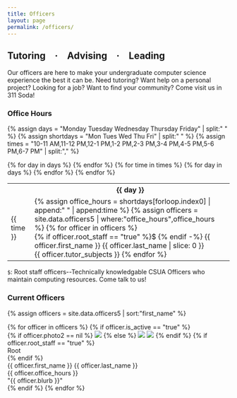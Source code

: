 ```yaml
---
title: Officers
layout: page
permalink: /officers/
---
```


## Tutoring · Advising · Leading

Our officers are here to make your undergraduate computer science experience
the best it can be. Need tutoring? Want help on a personal project? Looking for
a job? Want to find your community? Come visit us in 311 Soda!

### Office Hours

{% assign days = "Monday Tuesday Wednesday Thursday Friday" | split:" " %}
{% assign shortdays = "Mon Tues Wed Thu Fri" | split:" " %}
{% assign times = "10-11 AM,11-12 PM,12-1 PM,1-2 PM,2-3 PM,3-4 PM,4-5 PM,5-6 PM,6-7 PM" | split:"," %}

<div class="officer-calendar">
<table>
<tr>
<th>
</th>
{% for day in days %}
<th class="day">
{{ day }}
</th>
{% endfor %}
</tr>
{% for time in times %}
<tr>
<td class="time">
{{ time }}
</td>
{% for day in days %}
<td class="officer-cell">
{% assign office_hours = shortdays[forloop.index0] | append:" " | append:time %}
{% assign officers = site.data.officers5 | where:"office_hours",office_hours %}
{% for officer in officers %}
<div class="{% if officer.root_staff == "true" %}root-staff{% endif %}">
{% if officer.root_staff == "true" %}$&nbsp;{% endif -%}
{{ officer.first_name }}&nbsp;{{ officer.last_name | slice: 0 }}
</div>
{{ officer.tutor_subjects }}
{% endfor %}
</td>
{% endfor %}
</tr>
{% endfor %}
</table>
</div>

`$`: Root staff officers--Technically knowledgable CSUA Officers who maintain
computing resources. Come talk to us!

### Current Officers

{% assign officers = site.data.officers5 | sort:"first_name" %}
<div class="roster">
{% for officer in officers %}
{% if officer.is_active == "true" %}
<div class="officer">
<div class="photo-frame">
{% if officer.photo2 == nil %}
<img class="single" src="https://www.csua.berkeley.edu/media/{{ officer.photo1 }}">
{% else %}
<img class="photoone" src="https://www.csua.berkeley.edu/media/{{ officer.photo1 }}">
<img class="phototwo" src="https://www.csua.berkeley.edu/media/{{ officer.photo2 }}">
{% endif %}
{% if officer.root_staff == "true" %}
<div class="root-staff-banner">Root</div>
{% endif %}
</div>
<div class="name">{{ officer.first_name }} {{ officer.last_name }}</div>
<div class="officehours">{{ officer.office_hours }}</div>
<div class="blurb">"{{ officer.blurb }}"</div>
</div>
{% endif %}
{% endfor %}
</div>

